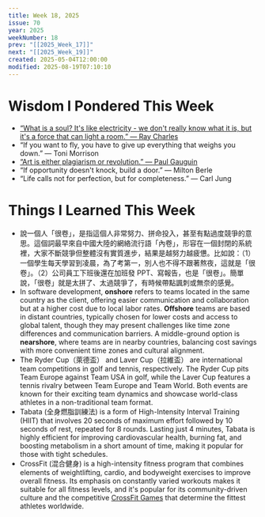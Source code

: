 ```yaml
---
title: Week 18, 2025
issue: 70
year: 2025
weekNumber: 18
prev: "[[2025_Week_17]]"
next: "[[2025_Week_19]]"
created: 2025-05-04T12:00:00
modified: 2025-08-19T07:10:10
---
```


# Wisdom I Pondered This Week

* [“What is a soul? It's like electricity - we don't really know what it is, but it's a force that can light a room.” — Ray Charles](https://www.brainyquote.com/quotes/ray_charles_167077)
* “If you want to fly, you have to give up everything that weighs you down.” — Toni Morrison
* [“Art is either plagiarism or revolution.” — Paul Gauguin](https://www.brainyquote.com/quotes/paul_gauguin_109850)
* “If opportunity doesn't knock, build a door.” — Milton Berle
* “Life calls not for perfection, but for completeness.” — Carl Jung

# Things I Learned This Week

* 說一個人「很卷」，是指這個人非常努力、拼命投入，甚至有點過度競爭的意思。這個詞最早來自中國大陸的網絡流行語「內卷」，形容在一個封閉的系統裡，大家不斷競爭但整體沒有實質進步，結果是越努力越疲憊。比如說：（1）一個學生每天學習到凌晨，為了考第一，別人也不得不跟著熬夜，這就是「很卷」。（2）公司員工下班後還在加班發 PPT、寫報告，也是「很卷」。簡單說，「很卷」就是太拼了、太過競爭了，有時候帶點諷刺或無奈的感覺。
* In software development, **onshore** refers to teams located in the same country as the client, offering easier communication and collaboration but at a higher cost due to local labor rates. **Offshore** teams are based in distant countries, typically chosen for lower costs and access to global talent, though they may present challenges like time zone differences and communication barriers. A middle-ground option is **nearshore**, where teams are in nearby countries, balancing cost savings with more convenient time zones and cultural alignment.
* The Ryder Cup（萊德盃） and Laver Cup（拉維盃） are international team competitions in golf and tennis, respectively. The Ryder Cup pits Team Europe against Team USA in golf, while the Laver Cup features a tennis rivalry between Team Europe and Team World. Both events are known for their exciting team dynamics and showcase world-class athletes in a non-traditional team format.
* Tabata (全身燃脂訓練法) is a form of High-Intensity Interval Training (HIIT) that involves 20 seconds of maximum effort followed by 10 seconds of rest, repeated for 8 rounds. Lasting just 4 minutes, Tabata is highly efficient for improving cardiovascular health, burning fat, and boosting metabolism in a short amount of time, making it popular for those with tight schedules.
* CrossFit (混合健身) is a high-intensity fitness program that combines elements of weightlifting, cardio, and bodyweight exercises to improve overall fitness. Its emphasis on constantly varied workouts makes it suitable for all fitness levels, and it's popular for its community-driven culture and the competitive [CrossFit Games](https://games.crossfit.com) that determine the fittest athletes worldwide.
